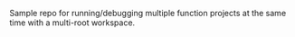 Sample repo for running/debugging multiple function projects at the same time with a multi-root workspace.